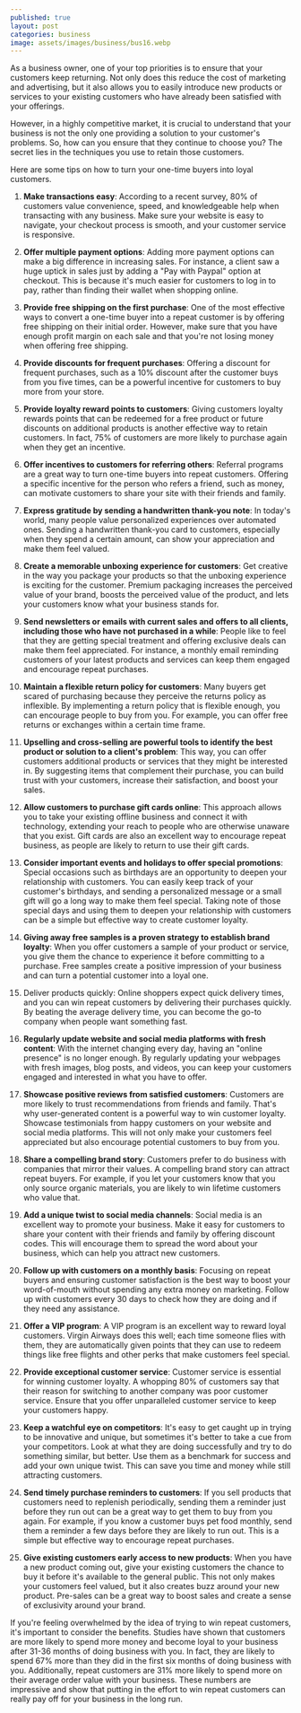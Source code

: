 ```yaml
---
published: true
layout: post
categories: business
image: assets/images/business/bus16.webp
---
```


As a business owner, one of your top priorities is to ensure that your customers keep returning. Not only does this reduce the cost of marketing and advertising, but it also allows you to easily introduce new products or services to your existing customers who have already been satisfied with your offerings.

However, in a highly competitive market, it is crucial to understand that your business is not the only one providing a solution to your customer's problems. So, how can you ensure that they continue to choose you? The secret lies in the techniques you use to retain those customers.

Here are some tips on how to turn your one-time buyers into loyal customers.
1.	**Make transactions easy**: According to a recent survey, 80% of customers value convenience, speed, and knowledgeable help when transacting with any business. Make sure your website is easy to navigate, your checkout process is smooth, and your customer service is responsive.

2.	**Offer multiple payment options**: Adding more payment options can make a big difference in increasing sales. For instance, a client saw a huge uptick in sales just by adding a "Pay with Paypal" option at checkout. This is because it's much easier for customers to log in to pay, rather than finding their wallet when shopping online.

3.	**Provide free shipping on the first purchase**: One of the most effective ways to convert a one-time buyer into a repeat customer is by offering free shipping on their initial order. However, make sure that you have enough profit margin on each sale and that you're not losing money when offering free shipping.

4.	**Provide discounts for frequent purchases**: Offering a discount for frequent purchases, such as a 10% discount after the customer buys from you five times, can be a powerful incentive for customers to buy more from your store.

5.	**Provide loyalty reward points to customers**: Giving customers loyalty rewards points that can be redeemed for a free product or future discounts on additional products is another effective way to retain customers. In fact, 75% of customers are more likely to purchase again when they get an incentive.

6.	**Offer incentives to customers for referring others**: Referral programs are a great way to turn one-time buyers into repeat customers. Offering a specific incentive for the person who refers a friend, such as money, can motivate customers to share your site with their friends and family.

7.	**Express gratitude by sending a handwritten thank-you note**: In today's world, many people value personalized experiences over automated ones. Sending a handwritten thank-you card to customers, especially when they spend a certain amount, can show your appreciation and make them feel valued.

8.	**Create a memorable unboxing experience for customers**: Get creative in the way you package your products so that the unboxing experience is exciting for the customer. Premium packaging increases the perceived value of your brand, boosts the perceived value of the product, and lets your customers know what your business stands for.

9.	**Send newsletters or emails with current sales and offers to all clients, including those who have not purchased in a while**: People like to feel that they are getting special treatment and offering exclusive deals can make them feel appreciated. For instance, a monthly email reminding customers of your latest products and services can keep them engaged and encourage repeat purchases.

10.	**Maintain a flexible return policy for customers**: Many buyers get scared of purchasing because they perceive the returns policy as inflexible. By implementing a return policy that is flexible enough, you can encourage people to buy from you. For example, you can offer free returns or exchanges within a certain time frame.

11.	**Upselling and cross-selling are powerful tools to identify the best product or solution to a client's problem**: This way, you can offer customers additional products or services that they might be interested in. By suggesting items that complement their purchase, you can build trust with your customers, increase their satisfaction, and boost your sales.

12.	**Allow customers to purchase gift cards online**: This approach allows you to take your existing offline business and connect it with technology, extending your reach to people who are otherwise unaware that you exist. Gift cards are also an excellent way to encourage repeat business, as people are likely to return to use their gift cards.

13.	**Consider important events and holidays to offer special promotions**: Special occasions such as birthdays are an opportunity to deepen your relationship with customers. You can easily keep track of your customer's birthdays, and sending a personalized message or a small gift will go a long way to make them feel special. Taking note of those special days and using them to deepen your relationship with customers can be a simple but effective way to create customer loyalty.

14.	**Giving away free samples is a proven strategy to establish brand loyalty**: When you offer customers a sample of your product or service, you give them the chance to experience it before committing to a purchase. Free samples create a positive impression of your business and can turn a potential customer into a loyal one.
15.	Deliver products quickly: Online shoppers expect quick delivery times, and you can win repeat customers by delivering their purchases quickly. By beating the average delivery time, you can become the go-to company when people want something fast.

16.	**Regularly update website and social media platforms with fresh content**: With the internet changing every day, having an "online presence" is no longer enough. By regularly updating your webpages with fresh images, blog posts, and videos, you can keep your customers engaged and interested in what you have to offer.

17.	**Showcase positive reviews from satisfied customers**: Customers are more likely to trust recommendations from friends and family. That's why user-generated content is a powerful way to win customer loyalty. Showcase testimonials from happy customers on your website and social media platforms. This will not only make your customers feel appreciated but also encourage potential customers to buy from you.

18.	**Share a compelling brand story**: Customers prefer to do business with companies that mirror their values. A compelling brand story can attract repeat buyers. For example, if you let your customers know that you only source organic materials, you are likely to win lifetime customers who value that.

19.	**Add a unique twist to social media channels**: Social media is an excellent way to promote your business. Make it easy for customers to share your content with their friends and family by offering discount codes. This will encourage them to spread the word about your business, which can help you attract new customers.

20.	**Follow up with customers on a monthly basis**: Focusing on repeat buyers and ensuring customer satisfaction is the best way to boost your word-of-mouth without spending any extra money on marketing. Follow up with customers every 30 days to check how they are doing and if they need any assistance.

21.	**Offer a VIP program**: A VIP program is an excellent way to reward loyal customers. Virgin Airways does this well; each time someone flies with them, they are automatically given points that they can use to redeem things like free flights and other perks that make customers feel special.

22.	**Provide exceptional customer service**: Customer service is essential for winning customer loyalty. A whopping 80% of customers say that their reason for switching to another company was poor customer service. Ensure that you offer unparalleled customer service to keep your customers happy.

23.	**Keep a watchful eye on competitors**: It's easy to get caught up in trying to be innovative and unique, but sometimes it's better to take a cue from your competitors. Look at what they are doing successfully and try to do something similar, but better. Use them as a benchmark for success and add your own unique twist. This can save you time and money while still attracting customers.

24.	**Send timely purchase reminders to customers**: If you sell products that customers need to replenish periodically, sending them a reminder just before they run out can be a great way to get them to buy from you again. For example, if you know a customer buys pet food monthly, send them a reminder a few days before they are likely to run out. This is a simple but effective way to encourage repeat purchases.

25.	**Give existing customers early access to new products**: When you have a new product coming out, give your existing customers the chance to buy it before it's available to the general public. This not only makes your customers feel valued, but it also creates buzz around your new product. Pre-sales can be a great way to boost sales and create a sense of exclusivity around your brand.

If you're feeling overwhelmed by the idea of trying to win repeat customers, it's important to consider the benefits. Studies have shown that customers are more likely to spend more money and become loyal to your business after 31-36 months of doing business with you. In fact, they are likely to spend 67% more than they did in the first six months of doing business with you. Additionally, repeat customers are 31% more likely to spend more on their average order value with your business. These numbers are impressive and show that putting in the effort to win repeat customers can really pay off for your business in the long run.
